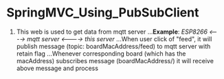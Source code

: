 # SpringMVC_Using_PubSubClient

1. This web is used to get data from mqtt server
...**Example**: *ESP8266 <----> mqtt server <----> this server*
...When user click of "feed", it will publish message (topic: boardMacAddress/feed) to mqtt server with retain flag
...Whenever corresponding board (which has the macAddress) subscribes message (boardMacAddress/) it will receive above message and process

